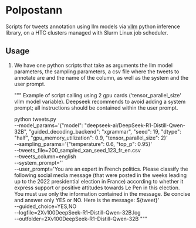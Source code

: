 # Polpostann

Scripts for tweets annotation using llm models via [vllm](https://docs.vllm.ai/en/latest) python inference library, on a HTC clusters managed with Slurm Linux job scheduler.

## Usage

1. We have one python scripts that take as arguments the llm model parameters, the sampling parameters, a csv file where the tweets to annotate are and the name of the column, as well as the system and the user prompt.     



    """
    Example of script calling using 2 gpu cards ('tensor_parallel_size' vllm model variable).
    Deepseek recommends to avoid adding a system prompt; all instructions should be contained within the user prompt.

     python tweets.py \
        --model_params='{"model": "deepseek-ai/DeepSeek-R1-Distill-Qwen-32B", "guided_decoding_backend": "xgrammar", "seed": 19, "dtype": "half", "gpu_memory_utilization": 0.9, "tensor_parallel_size": 2}' \
        --sampling_params='{"temperature": 0.6, "top_p": 0.95}' \
        --tweets_file=200_sampled_xan_seed_123_fr_en.csv \
        --tweets_column=english \
        --system_prompt='' \
        --user_prompt='You are an expert in French politics. Please classify the following social media message (that were posted in the weeks leading up to the 2022 presidential election in France) according to whether it express support or positive attitudes towards Le Pen in this election. You must use only the information contained in the message. Be concise and answer only YES or NO. Here is the message: ${tweet}' \
        --guided_choice=YES,NO \
        --logfile=2Xv100DeepSeek-R1-Distill-Qwen-32B.log \
        --outfolder=2Xv100DeepSeek-R1-Distill-Qwen-32B
    """


